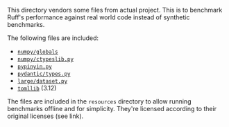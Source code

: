 This directory vendors some files from actual project.
This is to benchmark Ruff's performance against real world
code instead of synthetic benchmarks.

The following files are included:

* [`numpy/globals`](https://github.com/numpy/numpy/blob/89d64415e349ca75a25250f22b874aa16e5c0973/numpy/_globals.py)
* [`numpy/ctypeslib.py`](https://github.com/numpy/numpy/blob/e42c9503a14d66adfd41356ef5640c6975c45218/numpy/ctypeslib.py)
* [`pypinyin.py`](https://github.com/mozillazg/python-pinyin/blob/9521e47d96e3583a5477f5e43a2e82d513f27a3f/pypinyin/standard.py)
* [`pydantic/types.py`](https://github.com/pydantic/pydantic/blob/83b3c49e99ceb4599d9286a3d793cea44ac36d4b/pydantic/types.py)
* [`large/dataset.py`](https://github.com/DHI/mikeio/blob/b7d26418f4db2909b0aa965253dbe83194d7bb5b/tests/test_dataset.py)
* [`tomllib`](https://github.com/python/cpython/tree/8e8a4baf652f6e1cee7acde9d78c4b6154539748/Lib/tomllib) (3.12)

The files are included in the `resources` directory to allow
running benchmarks offline and for simplicity. They're licensed
according to their original licenses (see link).
